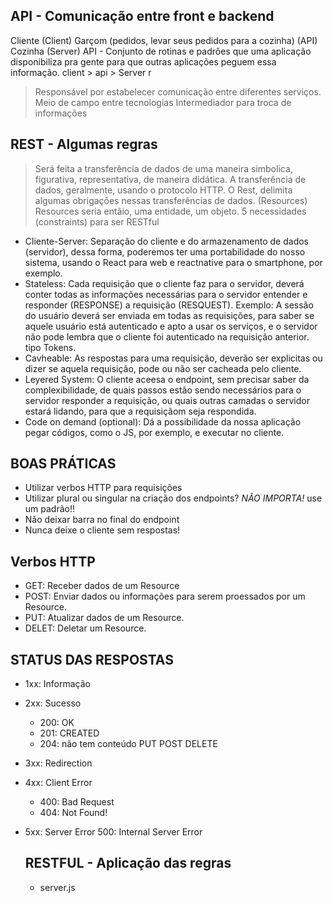 ## API  - Comunicação entre front e backend
Cliente (Client)
Garçom (pedidos, levar seus pedidos para a cozinha) (API)
Cozinha (Server)
API - Conjunto de rotinas e padrôes  que uma aplicação disponibiliza pra gente para que outras aplicações peguem essa informação. 
                        client > api > Server
                        r                                             
> Responsável por estabelecer comunicação entre diferentes serviços.
> Meio de campo entre tecnologias
> Intermediador para troca de informações

## REST - Algumas regras

 > Será feita a transferência de dados de uma maneira simbolica, figurativa, representativa, de maneira didática.
 > A transferência de dados, geralmente, usando o protocolo HTTP.
 > O Rest, delimita algumas obrigações nessas transferências de dados. (Resources)
 > Resources seria entãio, uma entidade, um objeto.
 > 5 necessidades (constraints) para ser RESTful

- Cliente-Server: Separação do cliente e do armazenamento de dados (servidor), dessa forma, poderemos ter uma portabilidade do nosso sistema, usando o React para web e reactnative para o smartphone, por exemplo.
- Stateless: Cada requisição que o cliente faz para o servidor, deverá conter todas as informações necessárias para o servidor entender e responder (RESPONSE) a requisição (RESQUEST). Exemplo: A sessão do usuário deverá ser enviada em todas as requisições, para saber se aquele usuário está autenticado e apto a usar os serviços, e o servidor não pode lembra que o cliente foi autenticado na requisição anterior. tipo Tokens.
- Cavheable: As respostas para uma requisição, deverão ser explicitas ou dizer se aquela requisição, pode ou não ser cacheada pelo cliente.
- Leyered System: O cliente aceesa o endpoint, sem precisar saber da complexibilidade, de quais passos estão sendo necessários para o servidor responder a requisição, ou quais outras camadas o servidor estará lidando, para que a requisiçãom seja respondida.
- Code on demand (optional): Dá a possibilidade da nossa aplicação pegar códigos, como o JS, por exemplo, e executar no cliente.

## BOAS PRÁTICAS

- Utilizar verbos HTTP para requisições
- Utilizar plural ou singular na criação dos endpoints? _NÃO IMPORTA!_ use um padrão!!
- Não deixar barra no final do endpoint
- Nunca deixe o cliente sem respostas!

## Verbos HTTP

- GET: Receber dados de um Resource
- POST: Enviar dados ou informações para serem proessados por um Resource.
- PUT: Atualizar dados de um Resource.
- DELET: Deletar um Resource.

## STATUS DAS RESPOSTAS

- 1xx: Informação
- 2xx: Sucesso
    - 200: OK
    - 201: CREATED
    - 204: não tem conteúdo PUT POST DELETE
- 3xx: Redirection
- 4xx: Client Error
    - 400: Bad Request
    - 404: Not Found!
- 5xx: Server Error
  500: Internal Server Error


  ## RESTFUL - Aplicação das regras
  - server.js




























